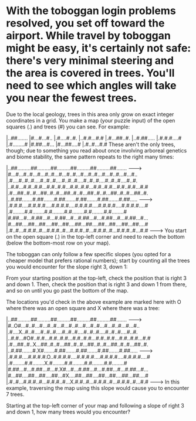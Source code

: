 # With the toboggan login problems resolved, you set off toward the airport. While travel by toboggan might be easy, it's certainly not safe: there's very minimal steering and the area is covered in trees. You'll need to see which angles will take you near the fewest trees.

Due to the local geology, trees in this area only grow on exact integer coordinates in a grid. You make a map (your puzzle input) of the open squares (.) and trees (#) you can see. For example:

|..##.......
|#...#...#..
|.#....#..#.
|..#.#...#.#
|.#...##..#.
|..#.##.....
|.#.#.#....#
|.#........#
|#.##...#...
|#...##....#
|.#..#...#.#
These aren't the only trees, though; due to something you read about once involving arboreal genetics and biome stability, the same pattern repeats to the right many times:

|..##.........##.........##.........##.........##.........##.......  --->
|#...#...#..#...#...#..#...#...#..#...#...#..#...#...#..#...#...#..
|.#....#..#..#....#..#..#....#..#..#....#..#..#....#..#..#....#..#.
|..#.#...#.#..#.#...#.#..#.#...#.#..#.#...#.#..#.#...#.#..#.#...#.#
|.#...##..#..#...##..#..#...##..#..#...##..#..#...##..#..#...##..#.
|..#.##.......#.##.......#.##.......#.##.......#.##.......#.##.....  --->
|.#.#.#....#.#.#.#....#.#.#.#....#.#.#.#....#.#.#.#....#.#.#.#....#
|.#........#.#........#.#........#.#........#.#........#.#........#
|#.##...#...#.##...#...#.##...#...#.##...#...#.##...#...#.##...#...
|#...##....##...##....##...##....##...##....##...##....##...##....#
|.#..#...#.#.#..#...#.#.#..#...#.#.#..#...#.#.#..#...#.#.#..#...#.#  --->
You start on the open square (.) in the top-left corner and need to reach the bottom (below the bottom-most row on your map).

The toboggan can only follow a few specific slopes (you opted for a cheaper model that prefers rational numbers); start by counting all the trees you would encounter for the slope right 3, down 1:

From your starting position at the top-left, check the position that is right 3 and down 1. Then, check the position that is right 3 and down 1 from there, and so on until you go past the bottom of the map.

The locations you'd check in the above example are marked here with O where there was an open square and X where there was a tree:

|..##.........##.........##.........##.........##.........##.......  --->
|#..O#...#..#...#...#..#...#...#..#...#...#..#...#...#..#...#...#..
|.#....X..#..#....#..#..#....#..#..#....#..#..#....#..#..#....#..#.
|..#.#...#O#..#.#...#.#..#.#...#.#..#.#...#.#..#.#...#.#..#.#...#.#
|.#...##..#..X...##..#..#...##..#..#...##..#..#...##..#..#...##..#.
|..#.##.......#.X#.......#.##.......#.##.......#.##.......#.##.....  --->
|.#.#.#....#.#.#.#.O..#.#.#.#....#.#.#.#....#.#.#.#....#.#.#.#....#
|.#........#.#........X.#........#.#........#.#........#.#........#
|#.##...#...#.##...#...#.X#...#...#.##...#...#.##...#...#.##...#...
|#...##....##...##....##...#X....##...##....##...##....##...##....#
|.#..#...#.#.#..#...#.#.#..#...X.#.#..#...#.#.#..#...#.#.#..#...#.#  --->
In this example, traversing the map using this slope would cause you to encounter 7 trees.

Starting at the top-left corner of your map and following a slope of right 3 and down 1, how many trees would you encounter?
